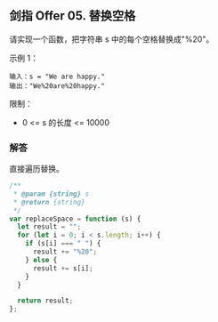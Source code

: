 ## 剑指 Offer 05. 替换空格

请实现一个函数，把字符串 s 中的每个空格替换成"%20"。

示例 1：

```
输入：s = "We are happy."
输出："We%20are%20happy."
```

限制：

- 0 <= s 的长度 <= 10000

### 解答

直接遍历替换。

```javascript
/**
 * @param {string} s
 * @return {string}
 */
var replaceSpace = function (s) {
  let result = "";
  for (let i = 0; i < s.length; i++) {
    if (s[i] === " ") {
      result += "%20";
    } else {
      result += s[i];
    }
  }

  return result;
};
```
